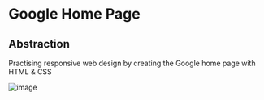 # Google Home Page

## Abstraction
Practising responsive web design by creating the Google home page with HTML &amp; CSS

![image](https://github.com/Jazib-Khan/Google-Home-Page/assets/57762628/d2178335-bb49-4d9c-9e23-4a8bbeea5ee1)

